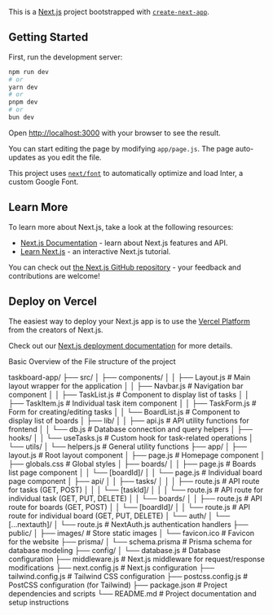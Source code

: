 This is a [Next.js](https://nextjs.org/) project bootstrapped with [`create-next-app`](https://github.com/vercel/next.js/tree/canary/packages/create-next-app).

## Getting Started

First, run the development server:

```bash
npm run dev
# or
yarn dev
# or
pnpm dev
# or
bun dev
```

Open [http://localhost:3000](http://localhost:3000) with your browser to see the result.

You can start editing the page by modifying `app/page.js`. The page auto-updates as you edit the file.

This project uses [`next/font`](https://nextjs.org/docs/basic-features/font-optimization) to automatically optimize and load Inter, a custom Google Font.

## Learn More

To learn more about Next.js, take a look at the following resources:

- [Next.js Documentation](https://nextjs.org/docs) - learn about Next.js features and API.
- [Learn Next.js](https://nextjs.org/learn) - an interactive Next.js tutorial.

You can check out [the Next.js GitHub repository](https://github.com/vercel/next.js/) - your feedback and contributions are welcome!

## Deploy on Vercel

The easiest way to deploy your Next.js app is to use the [Vercel Platform](https://vercel.com/new?utm_medium=default-template&filter=next.js&utm_source=create-next-app&utm_campaign=create-next-app-readme) from the creators of Next.js.

Check out our [Next.js deployment documentation](https://nextjs.org/docs/deployment) for more details.


Basic Overview of the File structure of the project

taskboard-app/
├── src/
│   ├── components/
│   │   ├── Layout.js            # Main layout wrapper for the application
│   │   ├── Navbar.js            # Navigation bar component
│   │   ├── TaskList.js          # Component to display list of tasks
│   │   ├── TaskItem.js          # Individual task item component
│   │   ├── TaskForm.js          # Form for creating/editing tasks
│   │   └── BoardList.js         # Component to display list of boards
│   ├── lib/
│   │   ├── api.js               # API utility functions for frontend
│   │   └── db.js                # Database connection and query helpers
│   ├── hooks/
│   │   └── useTasks.js          # Custom hook for task-related operations
│   └── utils/
│       └── helpers.js           # General utility functions
├── app/
│   ├── layout.js                # Root layout component
│   ├── page.js                  # Homepage component
│   ├── globals.css              # Global styles
│   ├── boards/
│   │   ├── page.js              # Boards list page component
│   │   └── [boardId]/
│   │       └── page.js          # Individual board page component
│   ├── api/
│   │   ├── tasks/
│   │   │   ├── route.js         # API route for tasks (GET, POST)
│   │   │   └── [taskId]/
│   │   │       └── route.js     # API route for individual task (GET, PUT, DELETE)
│   │   └── boards/
│   │       ├── route.js         # API route for boards (GET, POST)
│   │       └── [boardId]/
│   │           └── route.js     # API route for individual board (GET, PUT, DELETE)
│   └── auth/
│       └── [...nextauth]/
│           └── route.js         # NextAuth.js authentication handlers
├── public/
│   ├── images/                  # Store static images
│   └── favicon.ico              # Favicon for the website
├── prisma/
│   └── schema.prisma            # Prisma schema for database modeling
├── config/
│   └── database.js              # Database configuration
├── middleware.js                # Next.js middleware for request/response modifications
├── next.config.js               # Next.js configuration
├── tailwind.config.js           # Tailwind CSS configuration
├── postcss.config.js            # PostCSS configuration (for Tailwind)
├── package.json                 # Project dependencies and scripts
└── README.md                    # Project documentation and setup instructions
